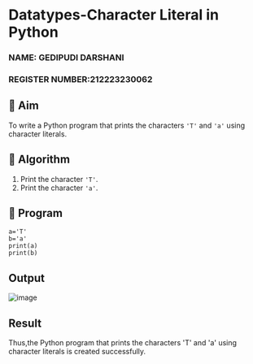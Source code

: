 # Datatypes-Character Literal in Python
### NAME: GEDIPUDI DARSHANI
### REGISTER NUMBER:212223230062
## 🎯 Aim
To write a Python program that prints the characters `'T'` and `'a'` using character literals.

## 🧠 Algorithm
1. Print the character `'T'`.
2. Print the character `'a'`.

## 🧾 Program
```
a='T'
b='a'
print(a)
print(b)
```
## Output
![image](https://github.com/user-attachments/assets/990cbf1d-0c70-4967-b0e9-fd8db473b412)

## Result
Thus,the Python program that prints the characters 'T' and 'a' using character literals is created successfully.
